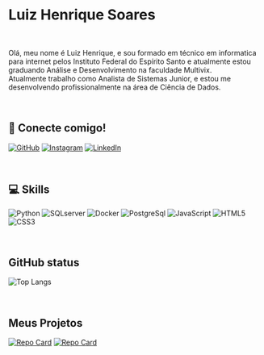 
# Luiz Henrique Soares
<br>

Olá, meu nome é Luiz Henrique, e sou formado em técnico em informatica para internet pelos Instituto Federal do Espírito Santo e atualmente estou graduando Análise e Desenvolvimento na faculdade Multivix.
<br>
Atualmente trabalho como Analista de Sistemas Junior, e estou me desenvolvendo profissionalmente na área de Ciência de Dados.

<br>

## 🔗 Conecte comigo!

[![GitHub](https://img.shields.io/badge/GitHub-0d1117?style=for-the-badge&logo=github&logoColor=fff)](https://github.com/Luizhenss)
[![Instagram](https://img.shields.io/badge/Instagram-0d1117?style=for-the-badge&logo=instagram&logoColor=fff)](https://www.instagram.com/luizhen027/)
[![LinkedIn](https://img.shields.io/badge/-LinkedIn-0d1117?style=for-the-badge&logo=linkedin&logoColor=fff)](https://www.linkedin.com/in/luiz-strutz/)

<br>

## 💻 Skills

![Python](https://img.shields.io/badge/Python-0d1117?style=for-the-badge&logo=python&logoColor=fff)
![SQLserver](https://img.shields.io/badge/SQLServer-0d1117?style=for-the-badge&logo=microsoftSqlserver&logoColor=fff)
![Docker](https://img.shields.io/badge/Docker-0d1117?style=for-the-badge&logo=docker&logoColor=fff)
![PostgreSql](https://img.shields.io/badge/PostgreSql-0d1117?style=for-the-badge&logo=PostgreSql&logoColor=fff)
![JavaScript](https://img.shields.io/badge/Javascript-0d1117?style=for-the-badge&logo=javascript&logoColor=fff)
![HTML5](https://img.shields.io/badge/HTML5-0d1117?style=for-the-badge&logo=html5&logoColor=fff)
![CSS3](https://img.shields.io/badge/CSS3-0d1117?style=for-the-badge&logo=CSS3&logoColor=fff)

<br>

## GitHub status


![Top Langs](https://github-readme-stats-git-masterrstaa-rickstaa.vercel.app/api/top-langs/?username=Luizhenss&bg_color=0d1117&border_color=000&title_color=fff&text_color=fff)


<br>

## Meus Projetos

[![Repo Card](https://github-readme-stats.vercel.app/api/pin/?username=Luizhenss&repo=santander-bootcamp&bg_color=0d1117&border_color=000&show_icons=true&icon_color=fff&title_color=fff&text_color=fff)](https://github.com/Luizhenss/santander-bootcamp)
[![Repo Card](https://github-readme-stats.vercel.app/api/pin/?username=Luizhenss&repo=lista-de-tarefas&bg_color=0d1117&border_color=000&show_icons=true&icon_color=fff&title_color=fff&text_color=fff)](https://github.com/Luizhenss/lista-de-tarefas)

